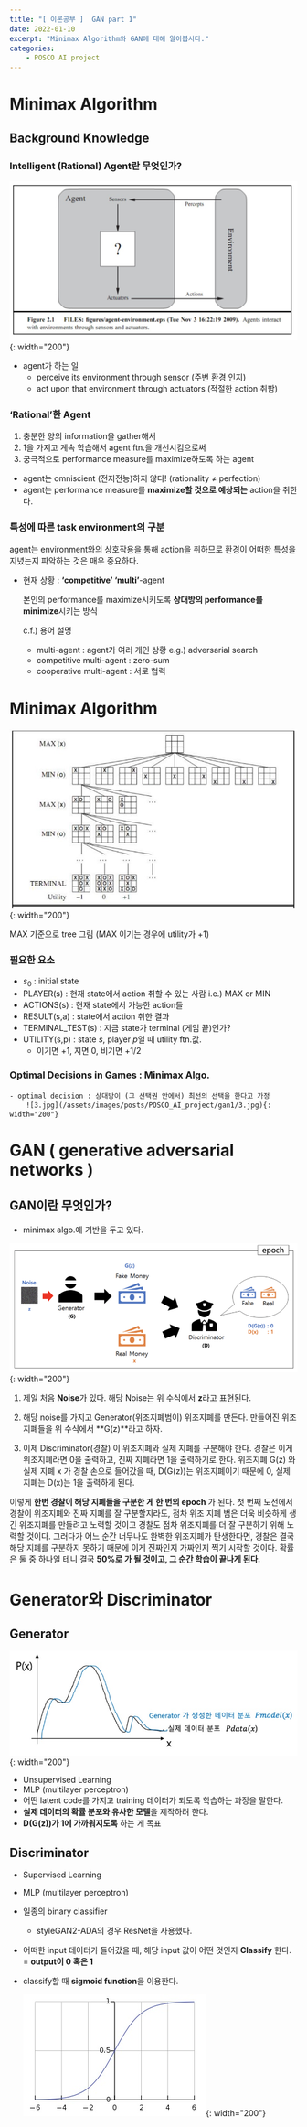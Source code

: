 ```yaml
---
title: "[ 이론공부 ]  GAN part 1"
date: 2022-01-10
excerpt: "Minimax Algorithm와 GAN에 대해 알아봅시다."
categories: 
    - POSCO AI project
---
```



# Minimax Algorithm

## Background Knowledge

### Intelligent (Rational) Agent란 무엇인가?

![1.png](/assets/images/posts/POSCO_AI_project/gan1/1.png){: width="200"}

- agent가 하는 일
    - perceive its environment through sensor (주변 환경 인지)
    - act upon that environment through actuators (적절한 action 취함)


### ‘Rational’한 Agent

1. 충분한 양의 information을 gather해서
2. 1을 가지고 계속 학습해서 agent ftn.을 개선시킴으로써
3. 궁극적으로 performance measure를 maximize하도록 하는 agent
- agent는 omniscient (전지전능)하지 않다! (rationality ≠ perfection)
- agent는 performance measure를 **maximize할 것으로 예상되는** action을 취한다.


### 특성에 따른 task environment의 구분  

agent는 environment와의 상호작용을 통해 action을 취하므로 환경이 어떠한 특성을 지녔는지 파악하는 것은 매우 중요하다.

- 현재 상황 : **‘competitive’ ‘multi’**-agent
    
    본인의 performance를 maximize시키도록 **상대방의 performance를 minimize**시키는 방식
    
    c.f.) 용어 설명
    
    - multi-agent : agent가 여러 개인 상황 e.g.) adversarial search
    - competitive multi-agent : zero-sum
    - cooperative multi-agent : 서로 협력
    


# Minimax Algorithm

![2.png](/assets/images/posts/POSCO_AI_project/gan1/2.png){: width="200"}

MAX 기준으로 tree 그림 (MAX 이기는 경우에 utility가 +1)

### 필요한 요소
- $s_0$ : initial state
- PLAYER(s) : 현재 state에서 action 취할 수 있는 사람 i.e.) MAX or MIN
- ACTIONS(s) : 현재 state에서 가능한 action들
- RESULT(s,a) : state에서 action 취한 결과
- TERMINAL_TEST(s) : 지금 state가 terminal (게임 끝)인가?
- UTILITY(s,p) : state $s$, player $p$일 때 utility ftn.값.
    - 이기면 +1, 지면 0, 비기면 +1/2


### Optimal Decisions in Games : Minimax Algo.
    - optimal decision : 상대방이 (그 선택권 안에서) 최선의 선택을 한다고 가정
        ![3.jpg](/assets/images/posts/POSCO_AI_project/gan1/3.jpg){: width="200"}
    




# GAN ( generative adversarial networks )

## GAN이란 무엇인가?

- minimax algo.에 기반을 두고 있다.

![4.png](/assets/images/posts/POSCO_AI_project/gan1/4.png){: width="200"}

1. 제일 처음 **Noise**가 있다. 해당 Noise는 위 수식에서 **z**라고 표현된다.

2. 해당 noise를 가지고 Generator(위조지폐범이) 위조지폐를 만든다. 만들어진 위조지폐들을 위 수식에서 **G(z)**라고 하자.

3. 이제 Discriminator(경찰) 이 위조지폐와 실제 지폐를 구분해야 한다. 경찰은 이게 위조지폐라면 0을 출력하고, 진짜 지폐라면 1을 출력하기로 한다. 위조지폐 G(z) 와 실제 지폐 x 가 경찰 손으로 들어갔을 때, D(G(z))는 위조지폐이기 때문에 0, 실제 지폐는 D(x)는 1을 출력하게 된다.

이렇게 **한번 경찰이 해당 지폐들을 구분한 게 한 번의 epoch** 가 된다. 첫 번째 도전에서 경찰이 위조지폐와 진짜 지폐를 잘 구분할지라도, 점차 위조 지폐 범은 더욱 비슷하게 생긴 위조지폐를 만들려고 노력할 것이고 경찰도 점차 위조지폐를 더 잘 구분하기 위해 노력할 것이다. 그러다가 어느 순간 너무나도 완벽한 위조지폐가 탄생한다면, 경찰은 결국 해당 지폐를 구분하지 못하기 때문에 이게 진짜인지 가짜인지 찍기 시작할 것이다. 확률은 둘 중 하나일 테니 결국 **50%로 가 될 것이고, 그 순간 학습이 끝나게 된다.**


# Generator와 Discriminator

## Generator
![5.jpg](/assets/images/posts/POSCO_AI_project/gan1/5.jpg){: width="200"}

- Unsupervised Learning
- MLP (multilayer perceptron)
- 어떤 latent code를 가지고 training 데이터가 되도록 학습하는 과정을 말한다.
- **실제 데이터의 확률 분포와 유사한 모델**을 제작하려 한다.
- **D(G(z))가 1에 가까워지도록** 하는 게 목표


## Discriminator

- Supervised Learning
- MLP (multilayer perceptron)
- 일종의 binary classifier
    - styleGAN2-ADA의 경우 ResNet을 사용했다.
- 어떠한 input 데이터가 들어갔을 때, 해당 input 값이 어떤 것인지 **Classify** 한다. = **output이 0 혹은 1**
- classify할 때 **sigmoid function**을 이용한다.

    ![6.jpg](/assets/images/posts/POSCO_AI_project/gan1/6.jpg){: width="200"}
